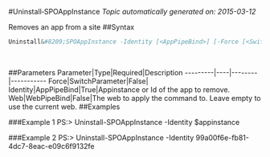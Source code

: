 #Uninstall&#8209;SPOAppInstance
*Topic automatically generated on: 2015-03-12*

Removes an app from a site
##Syntax
```powershell
Uninstall&#8209;SPOAppInstance -Identity [<AppPipeBind>] [-Force [<SwitchParameter>]] [-Web [<WebPipeBind>]]
```
&nbsp;

##Parameters
Parameter|Type|Required|Description
---------|----|--------|-----------
Force|SwitchParameter|False|
Identity|AppPipeBind|True|Appinstance or Id of the app to remove.
Web|WebPipeBind|False|The web to apply the command to. Leave empty to use the current web.
##Examples

###Example 1
    PS:> Uninstall-SPOAppInstance -Identity $appinstance


###Example 2
    PS:> Uninstall-SPOAppInstance -Identity 99a00f6e-fb81-4dc7-8eac-e09c6f9132fe

